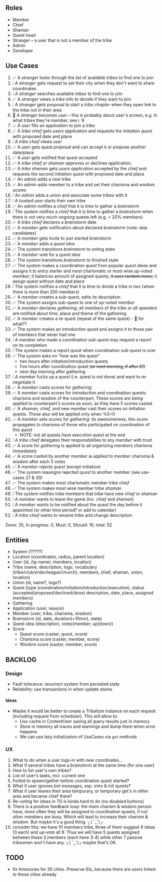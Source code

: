 ## Roles

-   Member
-   Chief
-   Shaman
-   Quest head
-   Stranger – a user that is not a member of the tribe
-   Admin
-   Developer

## Use Cases

1.  ✅ A _stranger_ looks through the list of available _tribes_ to find one to join
2.  ❕ A _stranger_ gets request to set their city when they don't want to share coordinates
3.  ❕ A _stranger_ searches available _tribes_ to find one to join
4.  ✅ A _stranger_ views a _tribe_ info to decide if they want to join
5.  ❕ A _stranger_ gets proposal to start a _tribe chapter_ when they open link to the tribe not in
    their area
6.  🤔 A _stranger_ becomes _user_ ­– this is probably about user's screen, e.g. in what tribes
    they're member, see i. 9
7.  ✅ A _user_ fills an _application_ to join a _tribe_
8.  ✅ A _tribe chief_ gets _users_ _application_ and requests the _initiation quest_ with
    proposed date and place
9.  ❕ A _tribe chief_ views _user_
10. ✅ A _user_ gets quest proposal and can accept it or propose another date/place
11. ✅ A _user_ gets notified that quest accepted
12. ✅ A _tribe chief or shaman_ approves or declines _application_,
13. ✅ A _tribe shaman_ gets _users_ _application_ accepted by the _chief_ and requests the
    second _initiation quest_ with proposed date and place
14. ✅ An _admin_ adds a new tribe
15. ✅ An _admin_ adds member to a tribe and set their charisma and wisdom scores
16. ❕ An _admin_ adds a _union_ and associate some _tribes_ with it
17. ❕ A trusted _user_ starts their own tribe
18. ✅ An _admin_ notifies a _chief_ that it is time to gather a _brainstorm_
19. ❕ The _system_ notifies a _chief_ that it is time to gather a _brainstorm_ when there is not very
    much ongoing quests left (e.g. < 20% members)
20. ✅ A _tribe chief_ declares a _brainstorm_ date
21. ✅ A _member_ gets notification about declared _brainstorm_ (note: skip candidates)
22. ✅ A _member_ gets invite to just started _brainstorm_
23. ✅ A _member_ adds a _quest idea_
24. ✅ The _system_ transitions _brainstorm_ to voting state
25. ✅ A _member_ vote for a _quest idea_
26. ✅ The _system_ transitions _brainstorm_ to finished state
27. ✅ The _system_ makes a coordination _quest_ from popular _quest ideas_ and assigns it to entry
    starter and most charismatic or most wise up-voted _member_; it balances amount of assigned
    quests; ~~it uses random noise;~~ it assign quest without date and place
28. ❕ The _system_ notifies a _chief_ that it is time to divide a tribe in two (when there is more
    than 200 members)
29. ✅ A _member_ creates a sub-quest, edits its description
30. ✅ The _system_ assigns sub-quest to one of up-voted _member_
31. ✅ A _member_ declares _gathering_; all members of the tribe or all upwoters are notified about
    time, place and theme of the gathering
32. ✅ A _member_ creates a re-quest (repeat of the same quest) – 🤔 for what??
33. ✅ The _system_ makes an introduction _quest_ and assigns it to those pair of members that never
    had one
34. ❕ A _member_ who made a coordination _sub-quest_ may request a report on its completion
35. ❕ The _system_ makes a report _quest_ when coordination _sub-quest_ is over
36. ✅ The _system_ asks on "how was the quest"
    -   two hours after initiation/introduction quests
    -   five hours after coordination quest ~~(or next morning, if after 21)~~
    -   next day morning after _gathering_
37. ❕ A _member_ fucks up a _quest_ (i.e. quest is not done) and want to re-negotiate it
38. ✅ A _member_ casts scores for _gathering_
39. ✅ A _member_ casts scores for introduction and coordination quests: charisma and wisdom of the
    counterpart. These scores are being applied to counterpart's scores as soon, as they have 5
    scores casted
40. ✅ A _shaman_, _chief_, and new _member_ cast their scores on initiation quests. Those also will be
    applied only when %5=0
41. ✅ A _member_ sets scores for _gathering_: its awesomeness, this score propagates to
    charisma of those who participated on coordination of this _quest_
    -   NOTE: not all quests have execution quest at the end
42. ❕ A _tribe chief_ delegates their responsibilities to any _member_ with _trust_
43. ✅ A score for _gathering_ is applied to all organizing _members_ charisma immediately
44. ✅ A score casted by another _member_ ia applied to _member_ charisma & wisdom after each 5 votes
45. ✅ A _member_ rejects _quest_ (except initiation)
46. ✅ The _system_ reassigns rejected _quest_ to another member (see use-cases 27 & 30)
47. ✅ The _system_ makes most charismatic member tribe _chief_
48. ✅ The _system_ makes most wise member tribe _shaman_
49. ❕ The _system_ notifies tribe members that tribe have new _chief_ or _shaman_
50. ❕ A _member_ wants to leave the game (inc. _chief_ and _shaman_)
51. ❕ A _member_ wants to be notified about the quest the day before it appointed (or other
    time period? or add to calendar)
52. ❕ A _tribe chief_ wants to rename tribe and change description

Done: 35, In progress: 0, Must: 0, Should: 16, total: 52

## Entities

-   System (?????)
-   Location (coordinates, radius, parent location)
-   User (id, /tg-name/, members, location)
-   Tribe (name, description, logo, vocabulary (tribe/club/order/league/church), members, chief,
    shaman, union, location)
-   Union (id, name?, logo?)
-   Quest (type (coordination/initiation/introduction/execution), status
    (accepted/proposed/declined/done) description, date, place, assigned members)
-   Gathering
-   Application (user, reason)
-   Member (user, tribe, charisma, wisdom)
-   Brainstorm (id, date, duration(=10min), state)
-   Quest idea (description, votes(member, up|down))
-   Score
    -   Quest score (caster, quest, score)
    -   Charisma score (caster, member, score)
    -   Wisdom score (caster, member, score)

## BACKLOG

### Design

-   Fault tolerance: resurrect system from persisted state
-   Reliability: use transactions in when update stores

#### Ideas

-   Maybe it would be better to create a Tribalizm instance on each request (including request from
    scheduler). This will allow to:
    -   Use cache in ContextUser saving all query results just in memory
    -   Store in memory all traces and warnings and dump them when error happens
    -   We can use lazy initialization of UseCases via `get` methods

### UX

1.  What to do when a user logs-in with new coordinates...
2.  What if several tribes have a brainstorm at the same time (for one user)
3.  How to list user's own tribes?
4.  List of user's tasks, incl. current one
5.  Forbid to spawn/gather before coordination quest started?
6.  What if user ignores bot messages, esp. intro & init quests?
7.  What if user leaves their area temporary, or temporary get's in other area and became chief
    there?
8.  Re-voting for ideas in TG is kinda hard to do (no disabled buttons)
9.  There is a positive feedback loop: the more charism & wisdom person have, more often they will be
    assigned to coordination quests, if not other members are busy. Which will lead to increase
    their charism & wisdom. But maybe it's a good thing. ┐( ˘_˘)┌
10. consider this: we have 10 members tribe, three of them suggest 9 ideas (3 each) and up-vote all 9. Thus we will have 5 quests assigned between these 3 members (each have 3-4) while other 7
    passive tribesmen won't have any. ┐( ˘_˘)┌ maybe that's OK.

## TODO

-   fix timezones for 30 cities. Preserve IDs, because there are users linked to those cities already
